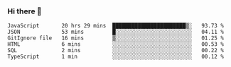 ### Hi there 👋

<!-- - 🔭 I’m currently working on ...
- 🌱 I’m currently learning ...
- 👯 I’m looking to collaborate on ...
- 🤔 I’m looking for help with ...
- 💬 Ask me about ...
- 📫 How to reach me: ...
- 😄 Pronouns: ...
- ⚡ Fun fact: ... -->



<!--START_SECTION:waka-->

```text
JavaScript       20 hrs 29 mins  ███████████████████████▒░   93.73 %
JSON             53 mins         █░░░░░░░░░░░░░░░░░░░░░░░░   04.11 %
GitIgnore file   16 mins         ▒░░░░░░░░░░░░░░░░░░░░░░░░   01.25 %
HTML             6 mins          ░░░░░░░░░░░░░░░░░░░░░░░░░   00.53 %
SQL              2 mins          ░░░░░░░░░░░░░░░░░░░░░░░░░   00.22 %
TypeScript       1 min           ░░░░░░░░░░░░░░░░░░░░░░░░░   00.12 %
```

<!--END_SECTION:waka-->
